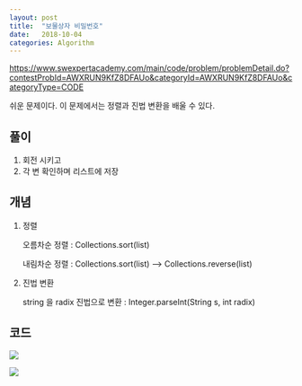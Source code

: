 ```yaml
---
layout: post
title:  "보물상자 비밀번호"
date:   2018-10-04
categories: Algorithm
---
```


<https://www.swexpertacademy.com/main/code/problem/problemDetail.do?contestProbId=AWXRUN9KfZ8DFAUo&categoryId=AWXRUN9KfZ8DFAUo&categoryType=CODE>

쉬운 문제이다. 이 문제에서는 정렬과 진법 변환을 배울 수 있다.

## 풀이

1. 회전 시키고
2. 각 변 확인하며 리스트에 저장

## 개념

1. 정렬

   오름차순 정렬 : Collections.sort(list)

   내림차순 정렬 : Collections.sort(list) -->  Collections.reverse(list)

2. 진법 변환

   string 을 radix 진법으로 변환 : Integer.parseInt(String s, int radix) 

## 코드

![](/image/treasurepwd01.png)

![](/image/treasurepwd02.png)

